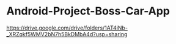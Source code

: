 # Android-Project-Boss-Car-App

https://drive.google.com/drive/folders/1AT4iNb-_XRZqkf5WMV2bN7h5BkDMbA4d?usp=sharing
